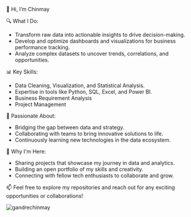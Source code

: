 👋 Hi, I’m Chinmay

🔍 What I Do:
- Transform raw data into actionable insights to drive decision-making.
- Develop and optimize dashboards and visualizations for business performance tracking.
- Analyze complex datasets to uncover trends, correlations, and opportunities.
  
📊 Key Skills:
- Data Cleaning, Visualization, and Statistical Analysis.
- Expertise in tools like Python, SQL, Excel, and Power BI.
- Business Requirement Analysis
- Project Management
  
🚀 Passionate About:
- Bridging the gap between data and strategy.
- Collaborating with teams to bring innovative solutions to life.
- Continuously learning new technologies in the data ecosystem.
  
🌟 Why I'm Here:
- Sharing projects that showcase my journey in data and analytics.
- Building an open portfolio of my skills and creativity.
- Connecting with fellow tech enthusiasts to collaborate and grow.
  
📫 Feel free to explore my repositories and reach out for any exciting opportunities or collaborations!

<!---
gandrechinmay/gandrechinmay is a ✨ special ✨ repository because its `README.md` (this file) appears on your GitHub profile.
You can click the Preview link to take a look at your changes.
--->
<img src="https://camo.githubusercontent.com/7f81ef155230062216fab954474e99052a957aefe11acccf15307a50746bc007/68747470733a2f2f6b6f6d617265762e636f6d2f67687076632f3f757365726e616d653d53616e6b686131393938266c6162656c3d50726f66696c65253230766965777326636f6c6f723d363330363237267374796c653d666f722d7468652d6261646765" alt="gandrechinmay" data-canonical-src="https://komarev.com/ghpvc/?username=gandrechinmay&amp;label=Profile%20views&amp;color=630627&amp;style=for-the-badge" style="max-width: 100%;">
